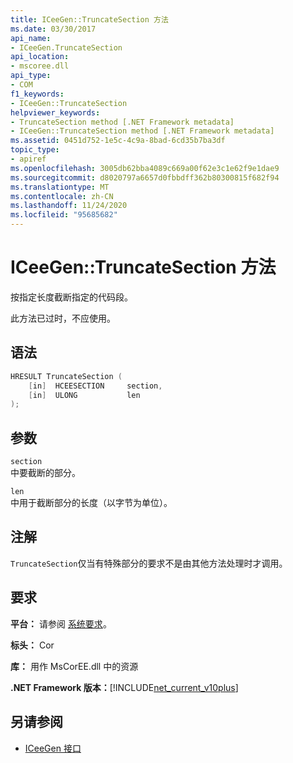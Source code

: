 ```yaml
---
title: ICeeGen::TruncateSection 方法
ms.date: 03/30/2017
api_name:
- ICeeGen.TruncateSection
api_location:
- mscoree.dll
api_type:
- COM
f1_keywords:
- ICeeGen::TruncateSection
helpviewer_keywords:
- TruncateSection method [.NET Framework metadata]
- ICeeGen::TruncateSection method [.NET Framework metadata]
ms.assetid: 0451d752-1e5c-4c9a-8bad-6cd35b7ba3df
topic_type:
- apiref
ms.openlocfilehash: 3005db62bba4089c669a00f62e3c1e62f9e1dae9
ms.sourcegitcommit: d8020797a6657d0fbbdff362b80300815f682f94
ms.translationtype: MT
ms.contentlocale: zh-CN
ms.lasthandoff: 11/24/2020
ms.locfileid: "95685682"
---
```

# <a name="iceegentruncatesection-method"></a>ICeeGen::TruncateSection 方法

按指定长度截断指定的代码段。  
  
 此方法已过时，不应使用。  
  
## <a name="syntax"></a>语法  
  
```cpp  
HRESULT TruncateSection (  
    [in]  HCEESECTION     section,  
    [in]  ULONG           len  
);  
```  
  
## <a name="parameters"></a>参数  

 `section`  
 中要截断的部分。  
  
 `len`  
 中用于截断部分的长度（以字节为单位）。  
  
## <a name="remarks"></a>注解  

 `TruncateSection`仅当有特殊部分的要求不是由其他方法处理时才调用。  
  
## <a name="requirements"></a>要求  

 **平台：** 请参阅 [系统要求](../../get-started/system-requirements.md)。  
  
 **标头：** Cor  
  
 **库：** 用作 MsCorEE.dll 中的资源  
  
 **.NET Framework 版本：**[!INCLUDE[net_current_v10plus](../../../../includes/net-current-v10plus-md.md)]  
  
## <a name="see-also"></a>另请参阅

- [ICeeGen 接口](iceegen-interface.md)
